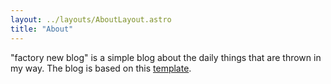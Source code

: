 ```yaml
---
layout: ../layouts/AboutLayout.astro
title: "About"
---
```


"factory new blog" is a simple blog about the daily things that are thrown in my way.
The blog is based on this <a href="https://github.com/satnaing/astro-paper" target="_blank">template</a>.
